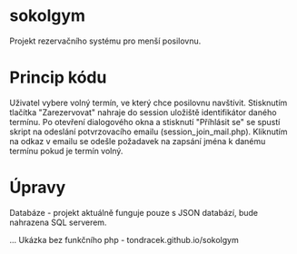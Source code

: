 # sokolgym
Projekt rezervačního systému pro menší posilovnu.

# Princip kódu
Uživatel vybere volný termín, ve který chce posilovnu navštívit. Stisknutím tlačítka "Zarezervovat" nahraje do session uložiště identifikátor daného termínu.
Po otevření dialogového okna a stisknutí "Příhlásit se" se spustí skript na odeslání potvrzovacího emailu (session_join_mail.php).
Kliknutím na odkaz v emailu se odešle požadavek na zapsání jména k danému termínu pokud je termín volný.

# Úpravy
Databáze - projekt aktuálně funguje pouze s JSON databází, bude nahrazena SQL serverem.

...
Ukázka bez funkčního php - tondracek.github.io/sokolgym

